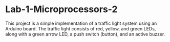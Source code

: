 # Lab-1-Microprocessors-2

This project is a simple implementation of a traffic light system using an Arduino board. The traffic light consists of red, yellow, and green LEDs, along with a green arrow LED, a push switch (button), and an active buzzer.
